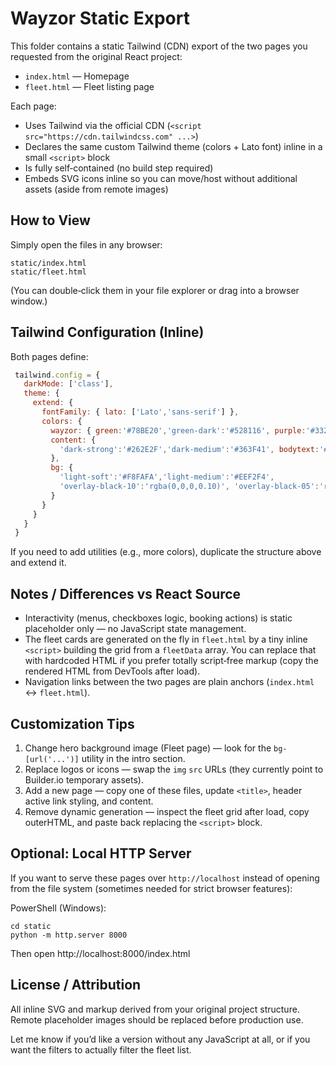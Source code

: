 # Wayzor Static Export

This folder contains a static Tailwind (CDN) export of the two pages you requested from the original React project:

- `index.html` — Homepage
- `fleet.html` — Fleet listing page

Each page:
- Uses Tailwind via the official CDN (`<script src="https://cdn.tailwindcss.com" ...>`)
- Declares the same custom Tailwind theme (colors + Lato font) inline in a small `<script>` block
- Is fully self‑contained (no build step required)
- Embeds SVG icons inline so you can move/host without additional assets (aside from remote images)

## How to View
Simply open the files in any browser:

```
static/index.html
static/fleet.html
```
(You can double‑click them in your file explorer or drag into a browser window.)

## Tailwind Configuration (Inline)
Both pages define:
```js
 tailwind.config = {
   darkMode: ['class'],
   theme: {
     extend: {
       fontFamily: { lato: ['Lato','sans-serif'] },
       colors: {
         wayzor: { green:'#78BE20','green-dark':'#528116', purple:'#332634' },
         content: {
           'dark-strong':'#262E2F','dark-medium':'#363F41', bodytext:'#171C1D', label:'#6D7679', invert:'#FFF'
         },
         bg: {
           'light-soft':'#F8FAFA','light-medium':'#EEF2F4',
           'overlay-black-10':'rgba(0,0,0,0.10)', 'overlay-black-05':'rgba(0,0,0,0.05)', 'overlay-white-10':'rgba(255,255,255,0.10)'
         }
       }
     }
   }
 }
```

If you need to add utilities (e.g., more colors), duplicate the structure above and extend it.

## Notes / Differences vs React Source
- Interactivity (menus, checkboxes logic, booking actions) is static placeholder only — no JavaScript state management.
- The fleet cards are generated on the fly in `fleet.html` by a tiny inline `<script>` building the grid from a `fleetData` array. You can replace that with hardcoded HTML if you prefer totally script‑free markup (copy the rendered HTML from DevTools after load).
- Navigation links between the two pages are plain anchors (`index.html` ↔ `fleet.html`).

## Customization Tips
1. Change hero background image (Fleet page) — look for the `bg-[url('...')]` utility in the intro section.
2. Replace logos or icons — swap the `img` `src` URLs (they currently point to Builder.io temporary assets).
3. Add a new page — copy one of these files, update `<title>`, header active link styling, and content.
4. Remove dynamic generation — inspect the fleet grid after load, copy outerHTML, and paste back replacing the `<script>` block.

## Optional: Local HTTP Server
If you want to serve these pages over `http://localhost` instead of opening from the file system (sometimes needed for strict browser features):

PowerShell (Windows):
```
cd static
python -m http.server 8000
```
Then open http://localhost:8000/index.html

## License / Attribution
All inline SVG and markup derived from your original project structure. Remote placeholder images should be replaced before production use.

Let me know if you’d like a version without any JavaScript at all, or if you want the filters to actually filter the fleet list.
